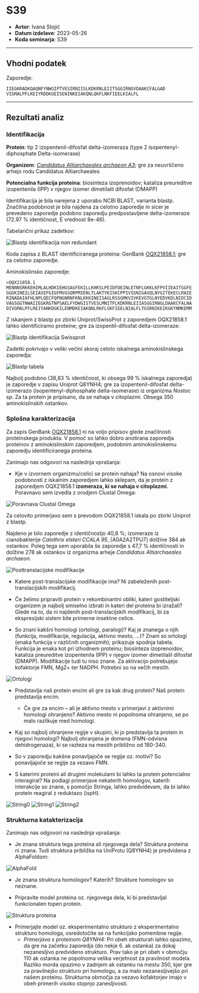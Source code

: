 # S39


- **Avtor**: Ivana Stojić
- **Datum izdelave**: 2023-05-26
- **Koda seminarja**: S39

---
## Vhodni podatek

Zaporedje: 
```
IIEGKRADKQAQNFYNWGIPTVESIRNIISLKDKRNLEIITSGGIRNGVDAAKCFALGAD
VIGMALPFLKEIYRDDKGEISENINKEIAKQNLQKFLNKFIEELKIALFL

```
---



## Rezultati analiz

### Identifikacija

**Protein**: tip 2 izopentenil-difosfat delta-izomeraza (type 2 isopentenyl-diphosphate Delta-isomerase)

**Organizem**: [*Candidatus Altiarchaeales archaeon A3*](https://www.ncbi.nlm.nih.gov/Taxonomy/Browser/wwwtax.cgi?mode=Info&id=1933927&lvl=3&lin=f&keep=1&srchmode=1&unlock); gre za neuvrščeno arhejo rodu Candidatus Altiarchaeales

**Potencialna funkcija proteina**: biosinteza izoprenoidov; kataliza preureditve izopentenila (IPP) v njegov izomer dimetilalil difosfat (DMAPP)


Identifikacija je bila narejena z uporabo NCBI BLAST, varianta blastp. Značilna podobnost je bila najdena za celotno zaporedje in sicer je prevedeno zaporedje podobno zaporedju predpostavljene delta-izomeraze (72.97 % identičnost, E vrednost 8e-46).

Tabelarični prikaz zadetkov:

![Blastp identifikacija non redundant](s39-blastp_identifikacija_non_redundant.png)

Koda zapisa z BLAST identificiranega proteina: GenBank [OQX21858.1](https://www.ncbi.nlm.nih.gov/protein/OQX21858.1?report=genbank&log$=prottop&blast_rank=1&RID=70NCSXP7016); gre za celotno zaporedje.

Aminokislinsko zaporedje:
```
>OQX21858.1
MENNNSRKKEHIMLALHDKIEHGSAGFEKILLKHKSLPEIDFDEINLETNFLGKKLKFPVIIEAITGGFE
GGGKINEILSEIASEFGIGFMVGSQRPMIENLTLAKTYKISKCPPIVIGNIGAVQLNYGITEKECLRAIE
RINADAIAFHLNPLQECFQPNGNRNFKNLKKKINEISAGLRSSGMKVIVKEVGTGLNYEDVKDLNIDCID
VAGSGGTNWAIIEGKRGTNPSAELFYDWGISTVESLMNITPLKDKRNLEIIASGGIRNGLDAAKCFALNA
DIVGMALPFLREIYANKDGKILENMDKEIAKQNLRKFLSKFIEELNIALFLTGSRNIKEIKGKYNMKEMM
```

Z iskanjem z blastp po zbirki Uniprot/SwissProt z zaporedjem OQX21858.1 lahko identificiramo proteine; gre za izopentil-difosfat delta-izomeraze:

![Blastp identifikacija Swissprot](s39-blastp_identifikacija_swissprot.png)

Zadetki pokrivajo v veliki večini skoraj celoto iskalnega aminokislinskega zaporedja:

![Blastp tabela](s39-blastp_swissprot_tabela.png)

Najbolj podobno (38,83 % identičnost, ki obsega 99 % iskalnega zaporedja) je zaporedje v zapisu Uniprot Q8YNH4; gre za izopentenil-difosfat delta-izomerazo (isopentenyl-diphosphate delta-isomerase) iz organizma  *Nostoc sp*. Za ta protein je pripisano, da se nahaja v citoplazmi. Obsega 350 aminokislinskih ostankov.


### Splošna karakterizacija

Za zapis GenBank [OQX21858.1](https://www.ncbi.nlm.nih.gov/protein/OQX21858.1?report=genbank&log$=prottop&blast_rank=1&RID=70NCSXP7016) ni na voljo pripisov glede značilnosti proteinskega produkta. V pomoč so lahko dobro anotirana zaporedja proteinov z aminokislinskim zaporedjem, podobnim aminokislinskemu zaporedju identificiranega proteina.

Zanimajo nas odgovori na naslednja vprašanja:
- Kje v izvornem organizmu/celici se protein nahaja? Na osnovi visoke podobnosti z iskalnim zaporedjem lahko sklepam, da je protein z zaporedjem OQX21858.1 **izomeraza, ki se nahaja v citoplazmi**. Poravnavo sem izvedla z orodjem Clustal Omega:

![Poravnava Clustal Omega](s39-clustal_omega1.png)

Za celovito primerjavo sem s prevodom OQX21858.1 iskala po zbirki Uniprot z blastp. 

Najdeno je bilo zaporedje z identičnostjo 40,8 %; izomeraze iz cianobakterije *Calothrix elsteri CCALA 95*, [A0A2A2TPU7] dolžine 384 ak ostankov. Poleg tega sem uporabila še zaporedje s 47,7 % identičnosti in dolžine 278 ak ostankov iz organizma arheje *Candidatus Altiarchaeales archaeon*.

![Posttranslacijske modifikacije](s39-clustal_omega2.png)

- Katere post-translacijske modifikacije ima? Ni zabeleženih post-translacijskih modifikacij.

- Če želimo pripraviti protein v rekombinantni obliki, kateri gostiteljski organizem je najbolj smiselno izbrati in kateri del proteina bi izražali? Glede na to, da ni najdenih post-translacijskih modifikacij, bi za ekspresijski sistem bile primerne insektne celice.

- So znani kakšni homologi (ortologi, paralogi)? Kaj je znanega o njih (funkcija, modifikacije, regulacija, aktivno mesto, ...)? Znani so ortologi (enaka funkcija v različnih organizmih); prikazuje spodnja tabela. Funkcija je enaka kot pri izhodnem proteinu; biosinteza izoprenoidov, kataliza preureditve izopentenila (IPP) v njegov izomer dimetilalil difosfat (DMAPP). Modifikacije tudi tu niso znane. Za aktivacijo potrebujejo kofaktorje FMN, Mg2+ ter NADPH. Potrebni so na večih mestih. 

![Ortologi](s39-ortologi.png)

- Predstavlja naš protein encim ali gre za kak drug protein? Naš protein predstavlja encim.
  - Če gre za encim – ali je aktivno mesto v primerjavi z aktivnimi homologi ohranjeno? Aktivno mesto ni popolnoma ohranjeno, se po malo razlikuje med homologi.

- Kaj so najbolj ohranjene regije v skupini, ki jo predstavlja ta protein in njegovi homologi? Najbolj ohranjena je domena (FMN-odvisna dehidrogenaza), ki se razteza na mestih približno od 180-340.

- So v zaporedju kakšne ponavljajoče se regije oz. motivi? So ponavljajoče se regije za vezavo FMN.

- S katerimi proteini ali drugimi molekulami bi lahko ta protein potencialno interagiral? Na podlagi primerjave nekaterih homologov, katerih interakcije so znane, s pomočjo Stringa, lahko predvidevam, da bi lahko protein reagiral z reduktazo (ispH).

![String0](s39-string0.png)
![String1](s39-string1.png)
![String2](s39-string2.png)



### Strukturna katakterizacija
Zanimajo nas odgovori na naslednja vprašanja:
- Je znana struktura tega proteina ali njegovega dela? Struktura proteina ni znana. Tudi struktura približka na UniProtu (Q8YNH4) je predvidena z AlphaFoldom:

![AlphaFold](s39-alphafold.png)

- Je znana struktura homologov? Katerih? Strukture homologov so neznane.

- Pripravite model proteina oz. njegovega dela, ki bi predstavljal funkcionalen topen protein.

![Struktura proteina](s39-struktura.png)

- Primerjajte model oz. eksperimentalno strukturo z eksperimentalno strukturo homologa, osredotočite se na funkcijsko pomembne regije.
	- *Primerjava s proteinom Q8YNH4:*
	   Pri obeh strukturah lahko opazimo, da gre na začetku zaporedja (do nekje 6. ak ostanka) za dokaj nezanesljivo predvideno strukturo. Prav tako je pri obeh v območju 110 ak ostanka ne popolnoma velika verjetnost za pravilnost modela. Razliko morda opazimo v zadnjem ak ostanku na mestu 350, kjer gre za pravilnejšo strukturo pri homologu, a za malo nezanesljivejšo pri našem proteinu. Strukturna območja za vezavo kofaktorjev imajo v obeh primerih visoko stopnjo zanesljivosti.
